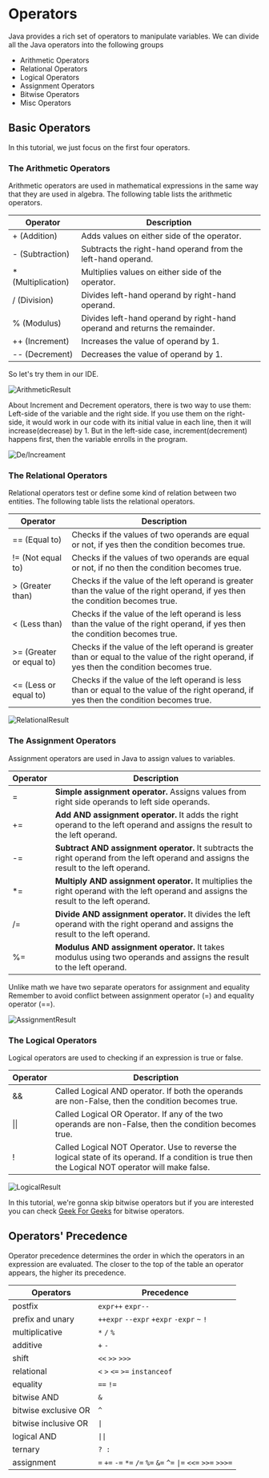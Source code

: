 # Operators

Java provides a rich set of operators to manipulate variables. We can divide all the Java operators into the following groups

* Arithmetic Operators
* Relational Operators
* Logical Operators
* Assignment Operators
* Bitwise Operators
* Misc Operators

## Basic Operators

In this tutorial, we just focus on the first four operators.

### The Arithmetic Operators

Arithmetic operators are used in mathematical expressions in the same way that they are used in algebra. The following table lists the arithmetic operators.

| Operator           | Description                                                            |
| ------------------ | ---------------------------------------------------------------------- |
| + (Addition)       | Adds values on either side of the operator.                            |
| - (Subtraction)    | Subtracts the right-hand operand from the left-hand operand.                   |
| * (Multiplication) | Multiplies values on either side of the operator.                      |
| / (Division)       | Divides left-hand operand by right-hand operand.                       |
| % (Modulus)        | Divides left-hand operand by right-hand operand and returns the remainder. |
| ++ (Increment)     | Increases the value of operand by 1.                                   |
| -- (Decrement)     | Decreases the value of operand by 1.                                   |

So let's try them in our IDE.

![ArithmeticResult](/media/img06.png)

About Increment and Decrement operators, there is two way to use them: Left-side of the variable and the right side. If you use them on the right-side, it would work in our code with its initial value in each line, then it will increase(decrease) by 1. But in the left-side case, increment(decrement) happens first, then the variable enrolls in the program.

![De/Increament](/media/img07.png)

### The Relational Operators

Relational operators test or define some kind of relation between two entities. The following table lists the relational operators.

| Operator                 | Description                                                                                                                     |
| ------------------------ | ------------------------------------------------------------------------------------------------------------------------------- |
| == (Equal to)            | Checks if the values of two operands are equal or not, if yes then the condition becomes true.                                      |
| != (Not equal to)        | Checks if the values of two operands are equal or not, if no then the condition becomes true.                                       |
| > (Greater than)         | Checks if the value of the left operand is greater than the value of the right operand, if yes then the condition becomes true.             |
| < (Less than)            | Checks if the value of the left operand is less than the value of the right operand, if yes then the condition becomes true.                |
| >= (Greater or equal to) | Checks if the value of the left operand is greater than or equal to the value of the right operand, if yes then the condition becomes true. |
| <= (Less or equal to)    | Checks if the value of the left operand is less than or equal to the value of the right operand, if yes then the condition becomes true.    |

![RelationalResult](/media/img08.png)

### The Assignment Operators

Assignment operators are used in Java to assign values to variables.

| Operator | Description                                                                                                                    |
| ---------| ------------------------------------------------------------------------------------------------------------------------------ |
| =        | **Simple assignment operator.** Assigns values from right side operands to left side operands.                                  |
| +=       | **Add AND assignment operator.** It adds the right operand to the left operand and assigns the result to the left operand.              |
| -=       | **Subtract AND assignment operator.** It subtracts the right operand from the left operand and assigns the result to the left operand.  |
| *=       | **Multiply AND assignment operator.** It multiplies the right operand with the left operand and assigns the result to the left operand. |
| /=       | **Divide AND assignment operator.** It divides the left operand with the right operand and assigns the result to the left operand.      |
| %=       | **Modulus AND assignment operator.** It takes modulus using two operands and assigns the result to the left operand.                |

Unlike math we have two separate operators for assignment and equality Remember to avoid conflict between assignment operator (=) and equality operator (==).

![AssignmentResult](/media/img09.png)

### The Logical Operators

Logical operators are used to checking if an expression is true or false.

| Operator     | Description                                                                                                                                       |
| ----------   | ------------------------------------------------------------------------------------------------------------------------------------------------- |
| &&           | Called Logical AND operator. If both the operands are non-False, then the condition becomes true.                                                 |
| \|\|         | Called Logical OR Operator. If any of the two operands are non-False, then the condition becomes true.                                            |
| !            | Called Logical NOT Operator. Use to reverse the logical state of its operand. If a condition is true then the Logical NOT operator will make false.  |

![LogicalResult](/media/img10.png)

In this tutorial, we're gonna skip bitwise operators but if you are interested you can check [Geek For Geeks](https://www.geeksforgeeks.org/bitwise-operators-in-java/) for bitwise operators.

## Operators' Precedence

Operator precedence determines the order in which the operators in an expression are evaluated. The closer to the top of the table an operator appears, the higher its precedence.

| Operators            | Precedence                                                      |
| -------------------- | --------------------------------------------------------------- |
| postfix              | `expr++` `expr--`                                               |
| prefix and unary     | `++expr` `--expr` `+expr` `-expr` `~` `!`                       |
| multiplicative       | `*` `/` `%`                                                     |
| additive             | `+` `-`                                                         |
| shift                | `<<` `>>` `>>>`                                                 |
| relational           | `<` `>` `<=` `>=` `instanceof`                                  |
| equality             | `==` `!=`                                                       |
| bitwise AND          | `&`                                                             |
| bitwise exclusive OR | `^`                                                             |
| bitwise inclusive OR | `\|`                                                            |
| logical AND          | `\|\|`                                                          |
| ternary              | `? :`                                                           |
| assignment           | `=` `+=` `-=` `*=` `/=` `%=` `&=` `^=` `\|=` `<<=` `>>=` `>>>=` |
